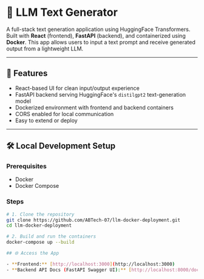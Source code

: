 # 🧠 LLM Text Generator

A full-stack text generation application using HuggingFace Transformers. Built with **React** (frontend), **FastAPI** (backend), and containerized using **Docker**. This app allows users to input a text prompt and receive generated output from a lightweight LLM.

---

## 🚀 Features

- React-based UI for clean input/output experience
- FastAPI backend serving HuggingFace's `distilgpt2` text-generation model
- Dockerized environment with frontend and backend containers
- CORS enabled for local communication
- Easy to extend or deploy

---

## 🛠️ Local Development Setup

### Prerequisites

- Docker
- Docker Compose

### Steps

```bash
# 1. Clone the repository
git clone https://github.com/ABTech-07/llm-docker-deployment.git
cd llm-docker-deployment

# 2. Build and run the containers
docker-compose up --build

## 🌐 Access the App

- **Frontend:** [http://localhost:3000](http://localhost:3000)
- **Backend API Docs (FastAPI Swagger UI):** [http://localhost:8000/docs](http://localhost:8000/docs)

